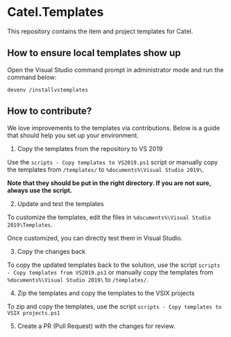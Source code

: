 Catel.Templates
===============

This repository contains the item and project templates for Catel.

## How to ensure local templates show up

Open the Visual Studio command prompt in administrator mode and run the command below:

```
devenv /installvstemplates
```

## How to contribute?

We love improvements to the templates via contributions. Below
is a guide that should help you set up your environment.

1. Copy the templates from the repository to VS 2019

Use the `scripts - Copy templates to VS2019.ps1` script or manually copy the templates from `/templates/` to `%documents%\Visual Studio 2019\`.

**Note that they should be put in the right directory. If you are not sure, always use the script.**

2. Update and test the templates

To customize the templates, edit the files in `%documents%\Visual Studio 2019\Templates`.

Once customized, you can directly test them in Visual Studio.

3. Copy the changes back

To copy the updated templates back to the solution, use the script `scripts - Copy templates from VS2019.ps1` or manually copy the templates from `%documents%\Visual Studio 2019\` to `/templates/`.

4. Zip the templates and copy the templates to the VSIX projects

To zip and copy the templates, use the script `scripts - Copy templates to VSIX projects.ps1`

5. Create a PR (Pull Request) with the changes for review.